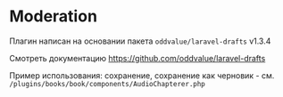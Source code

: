 # Moderation

Плагин написан на основании пакета `oddvalue/laravel-drafts` v1.3.4

Смотреть документацию https://github.com/oddvalue/laravel-drafts


Пример использования:
сохранение, сохранение как черновик - см. `/plugins/books/book/components/AudioChapterer.php`
